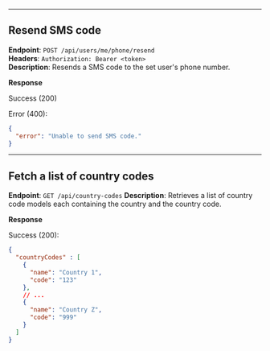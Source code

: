 
---

## Resend SMS code
**Endpoint**: `POST /api/users/me/phone/resend`  
**Headers**: `Authorization: Bearer <token>`  
**Description**: Resends a SMS code to the set user's phone number.

**Response**

Success (200)

Error (400):

```json
{
  "error": "Unable to send SMS code."
}
```

---

## Fetch a list of country codes
**Endpoint**: `GET /api/country-codes`
**Description**: Retrieves a list of country code models each containing the country and the country code.

**Response**

Success (200):

```json
{
  "countryCodes" : [
    {
      "name": "Country 1",
      "code": "123"
    },
    // ...
    {
      "name": "Country Z",
      "code": "999"
    }
  ]
}
```